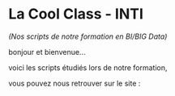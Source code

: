 # La Cool Class - INTI 

_(Nos scripts de notre formation en BI/BIG Data)_

bonjour et bienvenue...



voici les scripts étudiés lors de notre formation, 

vous pouvez nous retrouver sur le site :

